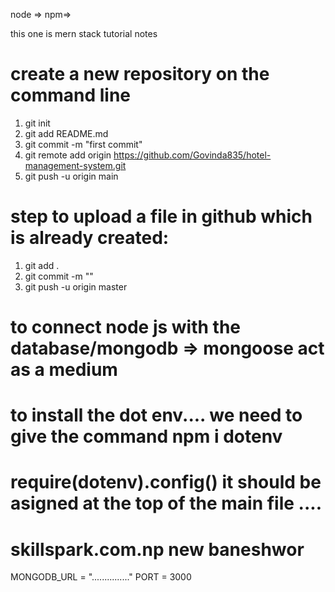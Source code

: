 node => npm=> 

<p>this one is  mern stack tutorial notes</p>

# create a new repository on the command line

1. git init
2. git add README.md
3. git commit -m "first commit"
4. git remote add origin https://github.com/Govinda835/hotel-management-system.git
5. git push -u origin main

# step to upload a file in github which is already created:
1. git add . 
2. git commit -m ""
3. git push -u origin master

# to connect node js with the database/mongodb => mongoose act as a medium


# to install the dot env....  we need to give the command npm i dotenv

# require(dotenv).config() it should be asigned at the top of the main file .... 

# skillspark.com.np  new baneshwor
MONGODB_URL = "..............."
PORT = 3000


